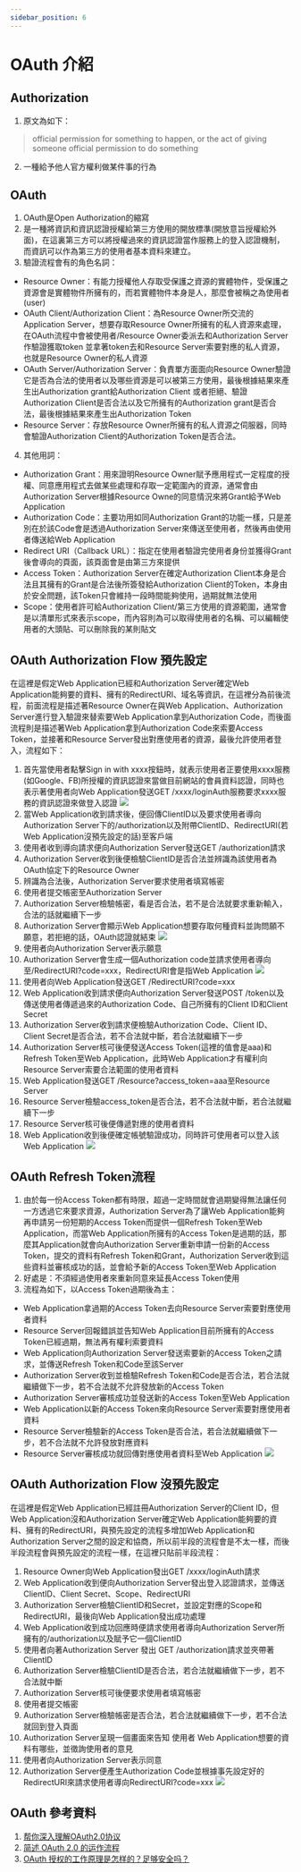 ```yaml
---
sidebar_position: 6
---
```


# OAuth 介紹



## Authorization
1. 原文為如下：
> official permission for something to happen, or the act of giving someone official permission to do something
2. 一種給予他人官方權利做某件事的行為


## OAuth
1. OAuth是Open Authorization的縮寫
2. 是一種將資訊和資訊認證授權給第三方使用的開放標準(開放意旨授權給外面)，在這裏第三方可以將授權過來的資訊認證當作服務上的登入認證機制，而資訊可以作為第三方的使用者基本資料來建立。
3. 驗證流程會有的角色名詞：
  - Resource Owner：有能力授權他人存取受保護之資源的實體物件，受保護之資源會是實體物件所擁有的，而若實體物件本身是人，那麼會被稱之為使用者(user)
  - OAuth Client/Authorization Client：為Resource Owner所交流的Application Server，想要存取Resource Owner所擁有的私人資源來處理，在OAuth流程中會被使用者/Resource Owner委派去和Authorization Server作驗證獲取token 並拿著token去和Resource Server索要對應的私人資源，也就是Resource Owner的私人資源
  - OAuth Server/Authorization Server：負責單方面面向Resource Owner驗證它是否為合法的使用者以及哪些資源是可以被第三方使用，最後根據結果來產生出Authorization grant給Authorization Client 或者拒絕、驗證Authorization Client是否合法以及它所擁有的Authorization grant是否合法，最後根據結果來產生出Authorization Token
  - Resource Server：存放Resource Owner所擁有的私人資源之伺服器，同時會驗證Authorization Client的Authorization Token是否合法。

4. 其他用詞：
  - Authorization Grant：用來證明Resource Owner賦予應用程式一定程度的授權、同意應用程式去做某些處理和存取一定範圍內的資源，通常會由Authorization Server根據Resource Owne的同意情況來將Grant給予Web Application
  - Authorization Code：主要功用如同Authorization Grant的功能一樣，只是差別在於該Code會是透過Authorization Server來傳送至使用者，然後再由使用者傳送給Web Application
  - Redirect URI（Callback URL）：指定在使用者驗證完使用者身份並獲得Grant後會導向的頁面，該頁面會是由第三方來提供
  - Access Token：Authorization Server在確定Authorization Client本身是合法且其擁有的Grant是合法後所簽發給Authorization Client的Token，本身由於安全問題，該Token只會維持一段時間能夠使用，過期就無法使用
  - Scope：使用者許可給Authorization Client/第三方使用的資源範圍，通常會是以清單形式來表示scope，而內容則為可以取得使用者的名稱、可以編輯使用者的大頭貼、可以刪除我的某則貼文


## OAuth Authorization Flow 預先設定
在這裡是假定Web Application已經和Authorization Server確定Web Application能夠要的資料、擁有的RedirectURI、域名等資訊，在這裡分為前後流程，前面流程是描述著Resource Owner在與Web Application、Authorization Server進行登入驗證來替索要Web Application拿到Authorization Code，而後面流程則是描述著Web Application拿到Authorization Code來索要Access Token，並接著和Resource Server發出對應使用者的資源，最後允許使用者登入，流程如下：
1. 首先當使用者點擊Sign in with xxxx按鈕時，就表示使用者正要使用xxxx服務(如Google、FB)所授權的資訊認證來當做目前網站的會員資料認證，同時也表示著使用者向Web Application發送GET /xxxx/loginAuth服務要求xxxx服務的資訊認證來做登入認證
![](https://res.cloudinary.com/dqfxgtyoi/image/upload/v1640538440/blog/OAuth/mediumExample_bqqckm.png)
2. 當Web Application收到請求後，便回傳ClientID以及要求使用者導向Authorization Server下的/authorization以及附帶ClientID、RedirectURI(若Web Application沒預先設定的話)至客戶端
3. 使用者收到導向請求便向Authorization Server發送GET /authorization請求
4. Authorization Server收到後便檢驗ClientID是否合法並辨識為該使用者為OAuth協定下的Resource Owner
5. 辨識為合法後，Authorization Server要求使用者填寫帳密
6. 使用者提交帳密至Authorization Server
7. Authorization Server檢驗帳密，看是否合法，若不是合法就要求重新輸入，合法的話就繼續下一步
8. Authorization Server會顯示Web Application想要存取何種資料並詢問願不願意，若拒絕的話，OAuth認證就結束
![](https://res.cloudinary.com/dqfxgtyoi/image/upload/v1640541206/blog/OAuth/ScopeExample_mcoxbj.png)
9. 使用者向Authorization Server表示願意
10. Authorization Server會生成一個Authorization code並請求使用者導向至/RedirectURI?code=xxx，RedirectURI會是指Web Application
![](https://res.cloudinary.com/dqfxgtyoi/image/upload/v1640678353/blog/OAuth/AuthFlowPart1_kgdq1x.png)
11. 使用者向Web Application發送GET /RedirectURI?code=xxx
12. Web Application收到請求便向Authorization Server發送POST /token以及傳送使用者傳遞過來的Authorization Code、自己所擁有的Client ID和Client Secret
13. Authorization Server收到請求便檢驗Authorization Code、Client ID、Client Secret是否合法，若不合法就中斷，若合法就繼續下一步
14. Authorization Server核可後便發送Access Token(這裡的值會是aaa)和Refresh Token至Web Application，此時Web Application才有權利向Resource Server索要合法範圍的使用者資料
15. Web Application發送GET /Resource?access_token=aaa至Resource Server
16. Resource Server檢驗access_token是否合法，若不合法就中斷，若合法就繼續下一步
17. Resource Server核可後便傳遞對應的使用者資料
18. Web Application收到後便確定帳號驗證成功，同時許可使用者可以登入該Web Application
![](https://res.cloudinary.com/dqfxgtyoi/image/upload/v1640628119/blog/OAuth/AuthFlowPart2_hhxhnp.png)

## OAuth Refresh Token流程
1. 由於每一份Access Token都有時限，超過一定時間就會過期變得無法讓任何一方透過它來要求資源，Authorization Server為了讓Web Application能夠再申請另一份短期的Access Token而提供一個Refresh Token至Web Application，而當Web Application所擁有的Access Token是過期的話，那麼其Application就會向Authorization Server重新申請一份新的Access Token，提交的資料有Refresh Token和Grant，Authorization Server收到這些資料並審核成功的話，並會給予新的Access Token至Web Application
2. 好處是：不須經過使用者來重新同意來延長Access Token使用
3. 流程為如下，以Access Token過期後為主：
  - Web Application拿過期的Access Token去向Resource Server索要對應使用者資料
  - Resource Server回報錯誤並告知Web Application目前所擁有的Access Token已經過期，無法再有權利索要資料
  - Web Application向Authorization Server發送索要新的Access Token之請求，並傳送Refresh Token和Code至該Server
  - Authorization Server收到並檢驗Refresh Token和Code是否合法，若合法就繼續做下一步，若不合法就不允許發放新的Access Token
  - Authorization Server審核成功並發送新的Access Token至Web Application
  - Web Application以新的Access Token來向Resource Server索要對應使用者資料
  - Resource Server檢驗新的Access Token是否合法，若合法就繼續做下一步，若不合法就不允許發放對應資料
  - Resource Server審核成功就回傳對應使用者資料至Web Application
![](https://res.cloudinary.com/dqfxgtyoi/image/upload/v1640628454/blog/OAuth/RefreshAuthFlow_oscggl.png)

## OAuth Authorization Flow 沒預先設定 
在這裡是假定Web Application已經註冊Authorization Server的Client ID，但Web Application沒和Authorization Server確定Web Application能夠要的資料、擁有的RedirectURI，與預先設定的流程多增加Web Application和Authorization Server之間的設定和協商，所以前半段的流程會是不太一樣，而後半段流程會與預先設定的流程一樣，在這裡只貼前半段流程：
1. Resource Owner向Web Application發出GET /xxxx/loginAuth請求
2. Web Application收到便向Authorization Server發出登入認證請求，並傳送ClientID、Client Secret、Scope、RedirectURI
3. Authorization Server檢驗ClientID和Secret，並設定對應的Scope和RedirectURI，最後向Web Application發出成功處理
4. Web Application收到成功回應時便請求使用者導向Authorization Server所擁有的/authorization以及賦予它一個ClientID
5. 使用者向著Authorization Server 發出 GET /authorization請求並夾帶著ClientID
6. Authorization Server檢驗ClientID是否合法，若合法就繼續做下一步，若不合法就中斷
7. Authorization Server核可後便要求使用者填寫帳密
8. 使用者提交帳密
9. Authorization Server檢驗帳密是否合法，若合法就繼續做下一步，若不合法就回到登入頁面
10. Authorization Server呈現一個畫面來告知 使用者 Web Application想要的資料有哪些，並徵詢使用者的意見
11. 使用者向Authorization Server表示同意
12. Authorization Server便產生Authorization Code並根據事先設定好的RedirectURI來請求使用者導向RedirectURI?code=xxx
![](https://res.cloudinary.com/dqfxgtyoi/image/upload/v1640679847/blog/OAuth/NoDefaultAuthFlowPart1_tkoz0f.png)

## OAuth 參考資料
1. [帮你深入理解OAuth2.0协议](https://blog.csdn.net/seccloud/article/details/8192707)
2. [简述 OAuth 2.0 的运作流程](https://www.barretlee.com/blog/2016/01/10/oauth2-introduce/)
3. [OAuth 授权的工作原理是怎样的？足够安全吗？](https://www.zhihu.com/question/19781476)